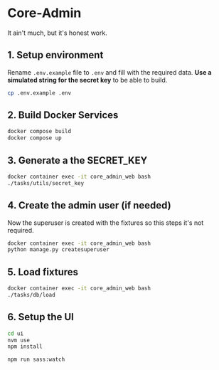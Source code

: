 # Core-Admin
It ain't much, but it's honest work.


## 1. Setup environment

Rename `.env.example` file to `.env` and fill with the required data. 
**Use a simulated string for the secret key** to be able to build.
```bash
cp .env.example .env
```


## 2. Build Docker Services

```bash
docker compose build
docker compose up
``` 


## 3. Generate a the SECRET_KEY

```bash
docker container exec -it core_admin_web bash
./tasks/utils/secret_key
```


## 4. Create the admin user (if needed)
Now the superuser is created with the fixtures so this steps it's not required.

```bash
docker container exec -it core_admin_web bash
python manage.py createsuperuser
```


## 5. Load fixtures

```bash
docker container exec -it core_admin_web bash
./tasks/db/load
```

## 6. Setup the UI

```bash
cd ui
nvm use
npm install

npm run sass:watch
```